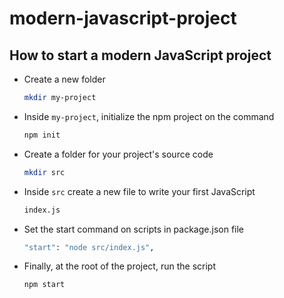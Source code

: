# modern-javascript-project

## How to start a modern JavaScript project


* Create a new folder

    ```bash
    mkdir my-project
    ```

* Inside `my-project`, initialize the npm project on the command

    ```bash
    npm init
    ```

* Create a folder for your project's source code

    ```bash
    mkdir src
    ```

* Inside `src` create a new file to write your first JavaScript

    ```bash
    index.js
    ```

* Set the start command on scripts in package.json file

    ```bash
    "start": "node src/index.js",
    ```

* Finally, at the root of the project, run the script

    ```bash
    npm start
    ```